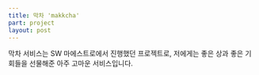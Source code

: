 ```yaml
---
title: 막차 'makkcha'
part: project
layout: post
---
```


막차 서비스는 SW 마에스트로에서 진행했던 프로젝트로, 저에게는 좋은 상과 좋은 기회들을 선물해준 아주 고마운 서비스입니다.

